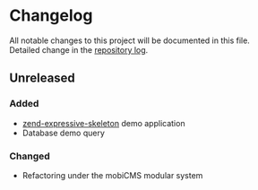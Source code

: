 # Changelog
All notable changes to this project will be documented in this file.  
Detailed change in the [repository log](https://github.com/mobicms-modules/expressive-demo-app/commits/).

## Unreleased 

### Added
- [zend-expressive-skeleton](https://github.com/zendframework/zend-expressive-skeleton) demo application
- Database demo query
  
### Changed
- Refactoring under the mobiCMS modular system

